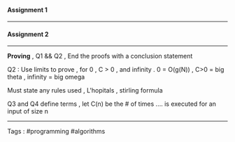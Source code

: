 #### Assignment 1
---
#### Assignment 2
---
**Proving** , Q1 && Q2 , End the proofs with a conclusion statement 

Q2 : Use limits to prove , for 0 , C > 0 , and infinity . 0 = O(g(N)) , C>0 = big theta , infinity = big omega

Must state any rules used , L'hopitals , stirling formula 

Q3 and Q4 define terms , let C(n) be the # of times .... is executed for an input of size n 
 ___ 
 Tags : #programming #algorithms 